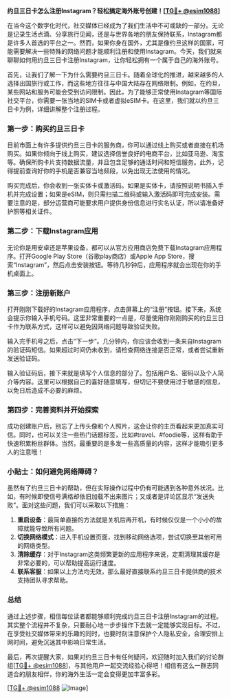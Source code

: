 **约旦三日卡怎么注册Instagram？轻松搞定海外账号创建！[[TG💪+ @esim1088](https://t.me/s/esim1088)]**

在当今这个数字化时代，社交媒体已经成为了我们生活中不可或缺的一部分。无论是记录生活点滴、分享旅行见闻，还是与世界各地的朋友保持联系，Instagram都是许多人首选的平台之一。然而，如果你身在国外，尤其是像约旦这样的国家，可能需要解决一些特殊的网络问题才能顺利注册和使用Instagram。今天，我们就来聊聊如何用约旦三日卡注册Instagram，让你轻松拥有一个属于自己的海外账号。

首先，让我们了解一下为什么需要约旦三日卡。随着全球化的推进，越来越多的人选择出国旅行或工作，而这些地方往往与中国大陆存在网络限制。例如，在约旦，某些网站和服务可能会受到访问限制。因此，为了能够正常使用Instagram等国际社交平台，你需要一张当地的SIM卡或者虚拟eSIM卡。在这里，我们就以约旦三日卡为例，详细讲解整个注册过程。

### 第一步：购买约旦三日卡

目前市面上有许多提供约旦三日卡的服务商，你可以通过线上购买或者直接在机场购买。如果你倾向于线上购买，建议选择信誉良好的电商平台，比如亚马逊、淘宝等。确保所购卡片支持数据流量，并且包含足够的通话时间和短信服务。此外，记得提前查询好你的手机是否兼容当地频段，以免出现无法使用的情况。

购买完成后，你会收到一张实体卡或激活码。如果是实体卡，请按照说明书插入手机并完成设置；如果是eSIM，则只需扫描二维码或输入激活码即可完成安装。需要注意的是，部分运营商可能要求用户提供身份信息进行实名认证，所以请准备好护照等相关证件。

### 第二步：下载Instagram应用

无论你是用安卓还是苹果设备，都可以从官方应用商店免费下载Instagram应用程序。打开Google Play Store（谷歌play商店）或Apple App Store，搜索“Instagram”，然后点击安装按钮。等待几秒钟后，应用程序就会出现在你的手机桌面上。

### 第三步：注册新账户

打开刚刚下载好的Instagram应用程序，点击屏幕上的“注册”按钮。接下来，系统会提示你输入手机号码。这里非常重要的一点是，尽量使用你刚刚购买的约旦三日卡作为联系方式，这样可以避免因网络问题导致验证失败。

输入完手机号之后，点击“下一步”。几分钟内，你应该会收到一条来自Instagram的验证码短信。如果超过时间仍未收到，请检查网络连接是否正常，或者尝试重新发送验证码。

输入验证码后，接下来就是填写个人信息的部分了。包括用户名、密码以及个人简介等内容。这里可以根据自己的喜好随意填写，但切记不要使用过于敏感的信息，以免日后造成不必要的麻烦。

### 第四步：完善资料并开始探索

成功创建账户后，别忘了上传头像和个人照片，这会让你的主页看起来更加真实可信。同时，也可以关注一些热门话题标签，比如#travel、#foodie等，这样有助于快速积累粉丝群体。当然，最重要的是多发一些高质量的内容，这样才能吸引更多人的注意哦！

### 小贴士：如何避免网络障碍？

虽然有了约旦三日卡的帮助，但在实际操作过程中仍有可能遇到各种意外状况。比如，有时候即使信号满格却依旧加载不出来图片；又或者是评论区显示“发送失败”。面对这些问题，我们可以采取以下措施：

1. **重启设备**：最简单直接的方法就是关机后再开机，有时候仅仅是一个小小的故障就能导致所有问题。
2. **切换网络模式**：进入手机设置页面，找到移动网络选项，尝试切换至其他可用的网络类型。
3. **清除缓存**：对于Instagram这类频繁更新的应用程序来说，定期清理其缓存是非常必要的，可以帮助提高运行速度。
4. **联系客服**：如果以上方法均无效，那么最好直接联系约旦三日卡提供商的技术支持团队寻求帮助。

### 总结

通过上述步骤，相信每位读者都能够顺利完成约旦三日卡注册Instagram的过程。其实整个流程并不复杂，只要耐心地一步步操作下去就一定能够实现目标。不过，在享受社交媒体带来的乐趣的同时，也要时刻注意保护个人隐私安全，合理安排上网时间，避免沉迷其中影响日常生活。

最后，再次提醒大家，如果对约旦三日卡有任何疑问，欢迎随时加入我们的讨论群组[[TG💪+ @esim1088](https://t.me/s/esim1088)]，与其他用户一起交流经验心得吧！相信有这么一群志同道合的朋友相伴，你的海外生活一定会变得更加丰富多彩。

[[TG💪+ @esim1088](https://t.me/s/esim1088) ![Image](https://i.postimg.cc/4NQfJmqS/Snipaste-2025-05-13-00-14-12.png)]